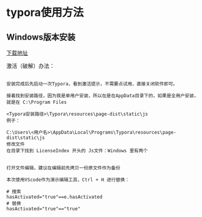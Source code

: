 # typora使用方法

## Windows版本安装

[下载地址](https://typora.io/#download)

激活（破解）办法：

```

安装完成后先启动一次Typora，看到激活提示，不需要点试用，直接关闭软件即可。

接着找到安装路径，因为我是单用户安装，所以在是在AppData目录下的，如果是全用户安装，就是在 C:\Program Files

<Typora安装路径>\Typora\resources\page-dist\static\js
例子：

C:\Users\<用户名>\AppData\Local\Programs\Typora\resources\page-dist\static\js
修改文件
在目录下找到 LicenseIndex 开头的 Js文件：Windows 里有两个


打开文件编辑，建议在编辑前先拷贝一份原文件作为备份

本次使用VScode作为演示编辑工具，Ctrl + H 进行替换：

# 搜索
hasActivated="true"==e.hasActivated
# 替换
hasActivated="true"=="true"
```

